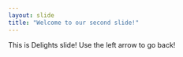 ```yaml
---
layout: slide
title: "Welcome to our second slide!"
---
```

This is Delights slide!
Use the left arrow to go back!
